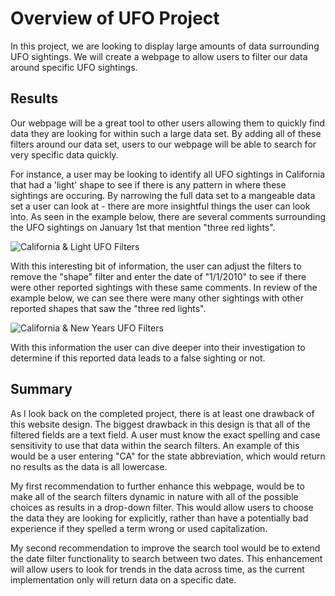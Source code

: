 # Overview of UFO Project
In this project, we are looking to display large amounts of data surrounding UFO sightings. We will create a webpage to allow users to filter our data around specific UFO sightings.

## Results

Our webpage will be a great tool to other users allowing them to quickly find data they are looking for within such a large data set. By adding all of these filters around our data set, users to our webpage will be able to search for very specific data quickly. 

For instance, a user may be looking to identify all UFO sightings in California that had a 'light' shape to see if there is any pattern in where these sightings are occuring. By narrowing the full data set to a mangeable data set a user can look at - there are more insightful things the user can look into. As seen in the example below, there are several comments surrounding the UFO sightings on January 1st that mention "three red lights".

![California & Light UFO Filters](../images/fiters_1.png 'California & Light UFO Filters')

With this interesting bit of information, the user can adjust the filters to remove the "shape" filter and enter the date of "1/1/2010" to see if there were other reported sightings with these same comments. In review of the example below, we can see there were many other sightings with other reported shapes that saw the "three red lights".

![California & New Years UFO Filters](../images/fiters_2.png 'California & New Years UFO Filters')


With this information the user can dive deeper into their investigation to determine if this reported data leads to a false sighting or not.


## Summary 

As I look back on the completed project, there is at least one drawback of this website design. The biggest drawback in this design is that all of the filtered fields are a text field. A user must know the exact spelling and case sensitivity to use that data within the search filters. An example of this would be a user entering "CA" for the state abbreviation, which would return no results as the data is all lowercase.

My first recommendation to further enhance this webpage, would be to make all of the search filters dynamic in nature with all of the possible choices as results in a drop-down filter. This would allow users to choose the data they are looking for explicitly, rather than have a potentially bad experience if they spelled a term wrong or used capitalization.

My second recommendation to improve the search tool would be to extend the date filter functionality to search between two dates. This enhancement will allow users to look for trends in the data across time, as the current implementation only will return data on a specific date.
